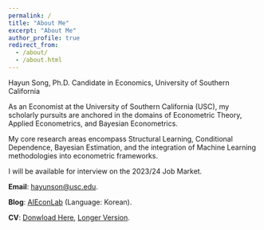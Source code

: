 ```yaml
---
permalink: /
title: "About Me"
excerpt: "About Me"
author_profile: true
redirect_from: 
  - /about/
  - /about.html
---
```

Hayun Song, Ph.D. Candidate in Economics, University of Southern California

As an Economist at the University of Southern California (USC), my scholarly pursuits are anchored in the domains of Econometric Theory, Applied Econometrics, and Bayesian Econometrics. 

My core research areas encompass Structural Learning, Conditional Dependence, Bayesian Estimation, and the integration of Machine Learning methodologies into econometric frameworks.

I will be available for interview on the 2023/24 Job Market.

**Email**: [hayunson@usc.edu](mailto:hayunson@usc.edu).

**Blog**: [AIEconLab](https://www.aieconlab.com/) (Language: Korean).

**CV**: [Donwload Here](files/cv_hayunSong.pdf), [Longer Version](files/cv_hayunSong_long.pdf).
